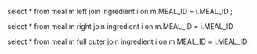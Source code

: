 select * from meal m 
left join ingredient i on m.MEAL_ID = i.MEAL_ID ;

select * from meal m
right join ingredient i on m.MEAL_ID = i.MEAL_ID  

select * 
from meal m
full outer join ingredient i 
on m.MEAL_ID = i.MEAL_ID; 

